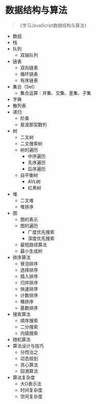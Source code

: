 # 数据结构与算法

> 《学习JavaScript数据结构与算法》

- 数组
- 栈
- 队列
  - 双端队列
- 链表
  - 双向链表
  - 循环链表
  - 有序链表
- 集合（Set）
  - 集合运算：并集、交集、差集、子集
- 字典
- 散列表
- 递归
  - 阶乘
  - 斐波那契数列
- 树
  - 二叉树
  - 二叉搜索树
  - 树的遍历
    - 中序遍历
    - 先序遍历
    - 后序遍历
  - 自平衡树
    - AVL树
    - 红黑树
- 堆
  - 二叉堆
  - 堆排序
- 图
  - 图的表示
  - 图的遍历
    - 广度优先搜索
    - 深度优先搜索
  - 最短路径算法
  - 最小生成树
- 排序算法
  - 冒泡排序
  - 选择排序
  - 插入排序
  - 归并排序
  - 快速排序
  - 计数排序
  - 桶排序
  - 基数排序
- 搜索算法
  - 顺序搜索
  - 二分搜索
  - 内插搜索
- 随机算法
- 算法设计与技巧
  - 分而治之
  - 动态规划
  - 贪心算法
  - 回溯算法
- 算法复杂度
  - 大O表示法
  - 时间复杂度
  - 空间复杂度